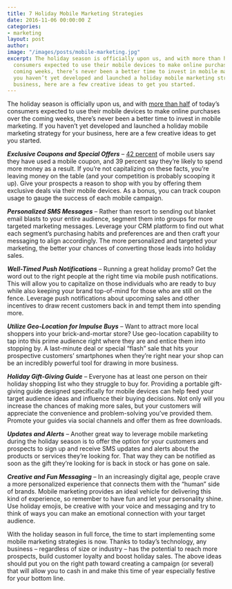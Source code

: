 ```yaml
---
title: 7 Holiday Mobile Marketing Strategies
date: 2016-11-06 00:00:00 Z
categories:
- marketing
layout: post
author: 
image: "/images/posts/mobile-marketing.jpg"
excerpt: The holiday season is officially upon us, and with more than half of today’s
  consumers expected to use their mobile devices to make online purchases over the
  coming weeks, there’s never been a better time to invest in mobile marketing. If
  you haven’t yet developed and launched a holiday mobile marketing strategy for your
  business, here are a few creative ideas to get you started.
---
```


The holiday season is officially upon us, and with [more than half](https://www.emarketer.com/Article/Most-Digital-Buyers-Will-Make-Purchases-via-Smartphone-by-2017/1013590) of today’s consumers expected to use their mobile devices to make online purchases over the coming weeks, there’s never been a better time to invest in mobile marketing. If you haven’t yet developed and launched a holiday mobile marketing strategy for your business, here are a few creative ideas to get you started.

**_Exclusive Coupons and Special Offers_** – [42 percent](http://go.kouponmedia.com/state-of-the-mobile-coupon-industry) of mobile users say they have used a mobile coupon, and 39 percent say they’re likely to spend more money as a result. If you’re not capitalizing on these facts, you’re leaving money on the table (and your competition is probably scooping it up). Give your prospects a reason to shop with you by offering them exclusive deals via their mobile devices. As a bonus, you can track coupon usage to gauge the success of each mobile campaign.

**_Personalized SMS Messages_** – Rather than resort to sending out blanket email blasts to your entire audience, segment them into groups for more targeted marketing messages. Leverage your CRM platform to find out what each segment’s purchasing habits and preferences are and then craft your messaging to align accordingly. The more personalized and targeted your marketing, the better your chances of converting those leads into holiday sales.

**_Well-Timed Push Notifications_** – Running a great holiday promo? Get the word out to the right people at the right time via mobile push notifications. This will allow you to capitalize on those individuals who are ready to buy while also keeping your brand top-of-mind for those who are still on the fence. Leverage push notifications about upcoming sales and other incentives to draw recent customers back in and tempt them into spending more.

**_Utilize Geo-Location for Impulse Buys_** – Want to attract more local shoppers into your brick-and-mortar store? Use geo-location capability to tap into this prime audience right where they are and entice them into stopping by. A last-minute deal or special “flash” sale that hits your prospective customers’ smartphones when they’re right near your shop can be an incredibly powerful tool for drawing in more business.

**_Holiday Gift-Giving Guide_** – Everyone has at least one person on their holiday shopping list who they struggle to buy for. Providing a portable gift-giving guide designed specifically for mobile devices can help feed your target audience ideas and influence their buying decisions. Not only will you increase the chances of making more sales, but your customers will appreciate the convenience and problem-solving you’ve provided them. Promote your guides via social channels and offer them as free downloads.

**_Updates and Alerts_** – Another great way to leverage mobile marketing during the holiday season is to offer the option for your customers and prospects to sign up and receive SMS updates and alerts about the products or services they’re looking for. That way they can be notified as soon as the gift they’re looking for is back in stock or has gone on sale. 

**_Creative and Fun Messaging_** – In an increasingly digital age, people crave a more personalized experience that connects them with the “human” side of brands. Mobile marketing provides an ideal vehicle for delivering this kind of experience, so remember to have fun and let your personality shine. Use holiday emojis, be creative with your voice and messaging and try to think of ways you can make an emotional connection with your target audience. 

With the holiday season in full force, the time to start implementing some mobile marketing strategies is now. Thanks to today’s technology, any business – regardless of size or industry – has the potential to reach more prospects, build customer loyalty and boost holiday sales. The above ideas should put you on the right path toward creating a campaign (or several) that will allow you to cash in and make this time of year especially festive for your bottom line.
